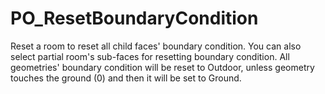 # PO_ResetBoundaryCondition

Reset a room to reset all child faces&apos; boundary condition. You can also select partial room&apos;s sub-faces for resetting boundary condition.
All geometries&apos; boundary condition will be reset to Outdoor, unless geometry touches the ground (0) and then it will be set to Ground.
